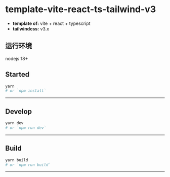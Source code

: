 # template-vite-react-ts-tailwind-v3

- **template of:** vite + react + typescript
- **tailwindcss:** v3.x

<!-- 运行环境 -->

## 运行环境

nodejs 18+

## Started

```bash
yarn
# or `npm install`
```

---

## Develop

```bash
yarn dev
# or `npm run dev`
```

---

## Build

```bash
yarn build
# or `npm run build`
```

---
